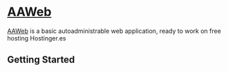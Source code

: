 # [AAWeb](AutoAdministrableWeb)

[AAWeb](AutoAdministrableWeb) is a basic autoadministrable web application, ready to work on free hosting Hostinger.es

## Getting Started

